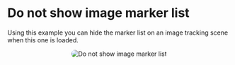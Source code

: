 # Do not show image marker list

Using this example you can hide the marker list on an image tracking scene when this one is loaded.

<p style = 'text-align:center;'>
  <image
    src="do-not-show-image-marker-list.png"
    alt="Do not show image marker list"
    caption="Do not show image marker list" 
    style="border-radius: 12px;">
</p>
